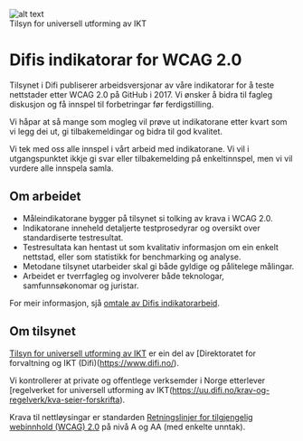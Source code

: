 ![alt text](https://www.difi.no/_style/design/difi3/img/difi-logo.png "Difi-logo") 
<br> Tilsyn for universell utforming av IKT

# Difis indikatorar for WCAG 2.0

Tilsynet i Difi publiserer arbeidsversjonar av våre indikatorar for å teste nettstader etter WCAG 2.0 på GitHub i 2017. Vi ønsker å bidra til fagleg diskusjon og få innspel til forbetringar før ferdigstilling.

Vi håpar at så mange som mogleg vil prøve ut indikatorane etter kvart som vi legg dei ut, gi tilbakemeldingar og bidra til god kvalitet.

Vi tek med oss alle innspel i vårt arbeid med indikatorane. Vi vil i utgangspunktet ikkje gi svar eller tilbakemelding på enkeltinnspel, men vi vil vurdere alle innspela samla.

## Om arbeidet
* Måleindikatorane bygger på tilsynet si tolking av krava i WCAG 2.0.
* Indikatorane inneheld detaljerte testprosedyrar og oversikt over standardiserte testresultat.
* Testresultata kan hentast ut som kvalitativ informasjon om ein enkelt nettstad, eller som statistikk for benchmarking og analyse.
* Metodane tilsynet utarbeider skal gi både gyldige og pålitelege målingar.
* Arbeidet er tverrfagleg og involverer både teknologar, samfunnsøkonomar og juristar. 

For meir informasjon, sjå [omtale av Difis indikatorarbeid](https://github.com/TilsynForUniversellUtforming/Indikatorar-for-WCAG-2.0/blob/master/Omtale%20av%20Difis%20indikatorarbeid.md).

## Om tilsynet
[Tilsyn for universell utforming av IKT](https://uu.difi.no/) er ein del av [Direktoratet for forvaltning og IKT (Difi)(https://www.difi.no/).

Vi kontrollerer at private og offentlege verksemder i Norge etterlever [regelverket for universell utforming av IKT(https://uu.difi.no/krav-og-regelverk/kva-seier-forskrifta).

Krava til nettløysingar er standarden [Retningslinjer for tilgjengelig webinnhold (WCAG) 2.0](https://www.w3.org/Translations/WCAG20-no/) på nivå A og AA (med enkelte unntak).
